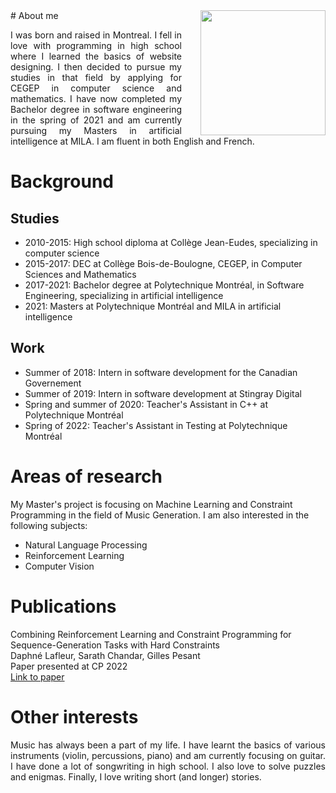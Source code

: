<img style="float: right; padding-left: 30px;" src="https://user-images.githubusercontent.com/38794099/124476545-f4ea3f00-dd70-11eb-8dea-cd098612b2a9.png" width="200">
# About me
<p style="text-align:justify;">I was born and raised in Montreal. I fell in love with programming in high school where I learned the basics of website designing. I then decided to pursue my studies in that field by applying for CEGEP in computer science and mathematics. I have now completed my Bachelor degree in software engineering in the spring of 2021 and am currently pursuing my Masters in artificial intelligence at MILA. I am fluent in both English and French. </p>

# Background
## Studies
- 2010-2015: High school diploma at Collège Jean-Eudes, specializing in computer science
- 2015-2017: DEC at Collège Bois-de-Boulogne, CEGEP, in Computer Sciences and Mathematics
- 2017-2021: Bachelor degree at Polytechnique Montréal, in Software Engineering, specializing in artificial intelligence
- 2021: Masters at Polytechnique Montréal and MILA in artificial intelligence

## Work
- Summer of 2018: Intern in software development for the Canadian Governement
- Summer of 2019: Intern in software development at Stingray Digital
- Spring and summer of 2020: Teacher's Assistant in C++ at Polytechnique Montréal
- Spring of 2022: Teacher's Assistant in Testing at Polytechnique Montréal

# Areas of research
My Master's project is focusing on Machine Learning and Constraint Programming in the field of Music Generation. I am also interested in the following subjects:
- Natural Language Processing
- Reinforcement Learning
- Computer Vision

# Publications
Combining Reinforcement Learning and Constraint Programming for Sequence-Generation Tasks with Hard Constraints <br>
Daphné Lafleur, Sarath Chandar, Gilles Pesant <br>
Paper presented at CP 2022 <br>
[Link to paper](https://drops.dagstuhl.de/opus/frontdoor.php?source_opus=16659)

# Other interests
<p style="text-align: justify"> Music has always been a part of my life. I have learnt the basics of various instruments (violin, percussions, piano) and am currently focusing on guitar. I have done a lot of songwriting in high school. I also love to solve puzzles and enigmas. Finally, I love writing short (and longer) stories. </p>
